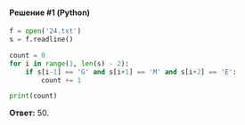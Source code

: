 #### Решение #1 (Python)
```python
f = open('24.txt')
s = f.readline()

count = 0
for i in range(1, len(s) - 2):
    if s[i-1] == 'G' and s[i+1] == 'M' and s[i+2] == 'E':
        count += 1

print(count)
```
**Ответ:** 50.
